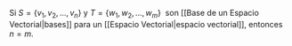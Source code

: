 Si $S=\{v_1,v_2,...,v_n\}$ y $T=\{w_1,w_2,...,w_m\}$  son [[Base de un Espacio Vectorial|bases]] para un [[Espacio Vectorial|espacio vectorial]], entonces $n = m$.